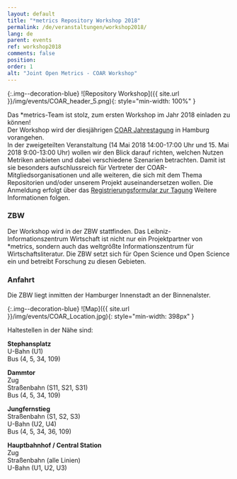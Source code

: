 ```yaml
---
layout: default
title: "*metrics Repository Workshop 2018"
permalink: /de/veranstaltungen/workshop2018/
lang: de
parent: events
ref: workshop2018
comments: false
position:
order: 1
alt: "Joint Open Metrics - COAR Workshop"
---
```

<!-- Start editing content here-->


<!-- Header test--> 
{:.img--decoration-blue}
![Repository Workshop]({{ site.url }}/img/events/COAR_header_5.png){: style="min-width: 100%" }


Das \*metrics-Team ist stolz, zum ersten Workshop im Jahr 2018 einladen zu können!  
Der Workshop wird der diesjährigen [COAR Jahrestagung](https://www.coar-repositories.org/community/coar-annual-meeting-2018/) in Hamburg vorangehen.  
In der zweigeteilten Veranstaltung (14 Mai 2018 14:00-17:00 Uhr und 15. Mai 2018 9:00-13:00 Uhr)
wollen wir den Blick darauf richten, welchen Nutzen Metriken anbieten und dabei verschiedene Szenarien betrachten.
Damit ist sie besonders aufschlussreich für Vertreter der COAR-Mitgliedsorganisationen und alle weiteren, die sich mit dem Thema
Repositorien und/oder unserem Projekt auseinandersetzen wollen. Die Anmeldung erfolgt über das [Registrierungsformular zur Tagung](https://www.coar-repositories.org/community/coar-annual-meeting-2018/registration/) 
Weitere Informationen folgen.  
  
### ZBW  
Der Workshop wird in der ZBW stattfinden. Das Leibniz-Informationszentrum Wirtschaft ist nicht nur ein Projektpartner
von \*metrics, sondern auch das weltgrößte Informationszentrum für Wirtschaftsliteratur. Die ZBW setzt sich für Open Science
und Open Science ein und betreibt Forschung zu diesen Gebieten.  
  
### Anfahrt  
Die ZBW liegt inmitten der Hamburger Innenstadt an der Binnenalster.  

<!-- insert Map here-->
{:.img--decoration-blue}
![Map]({{ site.url }}/img/events/COAR_Location.jpg){: style="min-width: 398px" }
  
Haltestellen in der Nähe sind:  
  
**Stephansplatz**  
U-Bahn (U1)  
Bus (4, 5, 34, 109)  
  
**Dammtor**  
Zug  
Straßenbahn (S11, S21, S31)  
Bus (4, 5, 34, 109)  
  
**Jungfernstieg**  
Straßenbahn (S1, S2, S3)  
U-Bahn (U2, U4)  
Bus (4, 5, 34, 36, 109)  
  
**Hauptbahnhof / Central Station**  
Zug  
Straßenbahn (alle Linien)  
U-Bahn (U1, U2, U3)  
